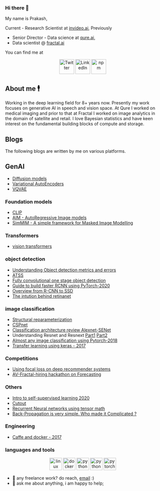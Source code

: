 ### Hi there 👋

My name is Prakash,

Current - Research Scientist at [invideo.ai](https://ai.invideo.io/), Previously
- Senior Director - Data science at [qure.ai](https://qure.ai/),
- Data scientist @ [fractal.ai](https://fractal.ai/)

You can find me at 

<p align="center">
  <a href="https://twitter.com/14prakash">
    <picture>
      <source media="(prefers-color-scheme: dark)" srcset="https://cdn.simpleicons.org/twitter/white">
      <img alt="Twitter" title="twitter" height="48" width="48" src="https://cdn.simpleicons.org/twitter"></picture></a>
  <a href="https://www.linkedin.com/in/prakash-vanapalli-99909b3a/">
    <img alt="LinkedIn" title="LinkedIn" height="48" width="48" src="https://cdn.simpleicons.org/linkedin"></a>
  <a href="https://medium.com/@14prakash">
    <img alt="npm" title="npm" height="48" width="48" src="https://cdn.simpleicons.org/medium"></a>
</p>



## About me 🕴️
Working in the deep learning field for 8+ years now. Presently my work focuses on generative AI in speech and vision space. At Qure I worked on medical imaging and prior to that at Fractal I worked on image analytics in the domain of satellite and retail. I love Bayesian statistics and have keen interest on the fundamental building blocks of compute and storage.  

## Blogs 
The following blogs are written by me on various platforms. 

## GenAI 
- [Diffusion models](https://github.com/prakashjayy/genai/blob/main/01_diffusion.ipynb)
- [Variational AutoEncoders](https://github.com/prakashjayy/genai/blob/main/00_vae.ipynb)
- [VQVAE](https://github.com/prakashjayy/genai/blob/main/02_vqvae.ipynb)

### Foundation models 
- [CLIP](https://github.com/prakashjayy/computer_vision/blob/master/papers/Clip.ipynb)
- [AIM - AutoRegressive Image models](https://medium.com/@14prakash/understanding-autoregressive-image-models-aim-introduced-by-apple-9efd06d097b5)
- [SimMIM - A simple framework for Masked Image Modelling](https://medium.com/@14prakash/masked-image-modelling-a850db162259)
  
### Transformers 
- [vision transformers](https://github.com/prakashjayy/computer_vision/blob/master/papers/vision_transformers.ipynb)

### object detection 
- [Understanding Object detection metrics and errors](https://github.com/prakashjayy/computer_vision/blob/master/papers/Understanding_object_detection_metrics_and_errors.ipynb)
- [ATSS](https://github.com/prakashjayy/computer_vision/blob/master/papers/ATSS.ipynb)
- [Fully convolutional one stage object detection](https://github.com/prakashjayy/computer_vision/blob/master/papers/FCOS.ipynb)
- [Guide to build faster RCNN using PyTorch-2020](https://medium.com/@fractal.ai/guide-to-build-faster-rcnn-in-pytorch-42d47cb0ecd3)
- [Overview from R-CNN to SSD](https://medium.com/@fractal.ai/an-overview-of-deep-learning-based-object-detection-algorithms-a4565fed042e)
- [The intution behind retinanet](https://medium.com/@14prakash/the-intuition-behind-retinanet-eb636755607d)

### image classification  
- [Structural reparameterization](https://github.com/prakashjayy/computer_vision/blob/master/papers/structural_reparameterization.ipynb)
- [CSPnet](https://github.com/prakashjayy/computer_vision/blob/master/papers/CSPNet.ipynb)
- [Classification architecture review Alexnet-SENet](https://medium.com/@14prakash/image-classification-architectures-review-d8b95075998f)
- Understanding Resnet and Resnext [Part1](https://medium.com/@14prakash/understanding-and-implementing-architectures-of-resnet-and-resnext-for-state-of-the-art-image-cf51669e1624) [Part2](https://medium.com/@14prakash/understanding-and-implementing-architectures-of-resnet-and-resnext-for-state-of-the-art-image-cc5d0adf648e)
- [Almost any image classification using Pytorch-2018](https://medium.com/@14prakash/almost-any-image-classification-problem-using-pytorch-i-am-in-love-with-pytorch-26c7aa979ec4)
- [Transfer learning using keras - 2017](https://medium.com/@14prakash/transfer-learning-using-keras-d804b2e04ef8)

### Competitions 
- [Using focal loss on deep recommender systems](https://medium.com/@14prakash/using-focal-loss-for-deep-recommender-systems-9a7a87ca6415)
- [AV-Fractal-hiring hackathon on Forecasting](https://medium.com/@14prakash/loved-moving-averages-should-explore-much-beyond-av-hiring-hackathon-22f5dfa161a0)

### Others
- [Intro to self-supervised learning 2020](https://medium.com/@fractal.ai/self-supervised-representation-learning-d76c1e3e9040)
- [Cutout](https://medium.com/@14prakash/cutout-dropout-in-input-space-albumentations-implementation-87893ffa4884)
- [Recurrent Neural networks using tensor math](https://medium.com/@14prakash/recurrent-neural-network-using-tensor-maths-af63b95bf7a8)
- [Back-Propagation is very simple. Who made it Complicated ?](https://medium.com/@14prakash/back-propagation-is-very-simple-who-made-it-complicated-97b794c97e5c)

### Engineering 
- [Caffe and docker - 2017](https://medium.com/@14prakash/playing-with-caffe-and-docker-to-build-deep-learning-models-99c9570ffc3d)

### languages and tools  
<p align="center">
  <img src="https://www.vectorlogo.zone/logos/linux/linux-icon.svg" alt="linux" width="40" height="40"/>
  <img src="https://www.vectorlogo.zone/logos/docker/docker-icon.svg" alt="docker" width="40" height="40"/> 
  <img src="https://www.vectorlogo.zone/logos/python/python-icon.svg" alt="python" width="40" height="40"/>
  <img src="https://www.vectorlogo.zone/logos/git-scm/git-scm-icon.svg" alt="python" width="40" height="40"/>
  <img src="https://www.vectorlogo.zone/logos/pytorch/pytorch-icon.svg" alt="pytorch" width="40" height="40"/> 
</p>

- 💼 any freelance work? do reach, [email](mailto:prakashjyy@gmail.com) :)
- 💬 ask me about anything, i am happy to help;

<!--
**prakashjayy/prakashjayy** is a ✨ _special_ ✨ repository because its `README.md` (this file) appears on your GitHub profile.

Here are some ideas to get you started:

- 🔭 I’m currently working on ...
- 🌱 I’m currently learning ...
- 👯 I’m looking to collaborate on ...
- 🤔 I’m looking for help with ...
- 💬 Ask me about ...
- 📫 How to reach me: ...
- 😄 Pronouns: ...
- ⚡ Fun fact: ...
-->
